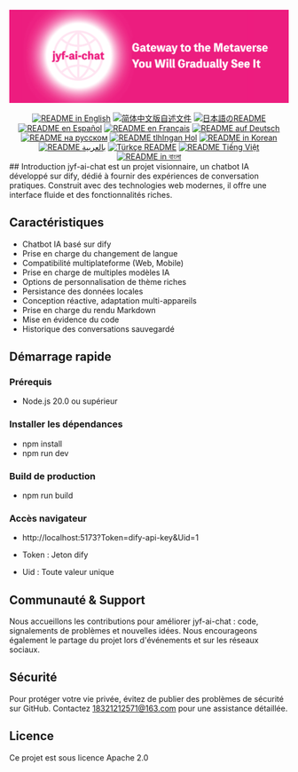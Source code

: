 ![cover-v5-optimized](../src/assets/imgs/jyf-ai-chat.png)

<div align="center">
  <a href="./README.md"><img alt="README in English" src="https://img.shields.io/badge/English-d9d9d9"></a>
  <a href="./readmes/README_CN.md"><img alt="简体中文版自述文件" src="https://img.shields.io/badge/简体中文-d9d9d9"></a>
  <a href="./readmes/README_JA.md"><img alt="日本語のREADME" src="https://img.shields.io/badge/日本語-d9d9d9"></a>
  <a href="./readmes/README_ES.md"><img alt="README en Español" src="https://img.shields.io/badge/Español-d9d9d9"></a>
  <a href="./readmes/README_FR.md"><img alt="README en Français" src="https://img.shields.io/badge/Français-d9d9d9"></a>
  <a href="./readmes/README_DE.md"><img alt="README auf Deutsch" src="https://img.shields.io/badge/Deutsch-d9d9d9"></a>
  <a href="./readmes/README_RU.md"><img alt="README на русском" src="https://img.shields.io/badge/Русский-d9d9d9"></a>
  <a href="./readmes/README_KL.md"><img alt="README tlhIngan Hol" src="https://img.shields.io/badge/Klingon-d9d9d9"></a>
  <a href="./readmes/README_KR.md"><img alt="README in Korean" src="https://img.shields.io/badge/한국어-d9d9d9"></a>
  <a href="./readmes/README_AR.md"><img alt="README بالعربية" src="https://img.shields.io/badge/العربية-d9d9d9"></a>
  <a href="./readmes/README_TR.md"><img alt="Türkçe README" src="https://img.shields.io/badge/Türkçe-d9d9d9"></a>
  <a href="./readmes/README_VI.md"><img alt="README Tiếng Việt" src="https://img.shields.io/badge/Ti%E1%BA%BFng%20Vi%E1%BB%87t-d9d9d9"></a>
  <a href="./readmes/README_BN.md"><img alt="README in বাংলা" src="https://img.shields.io/badge/বাংলা-d9d9d9"></a>
</div>
## Introduction
jyf-ai-chat est un projet visionnaire, un chatbot IA développé sur dify, dédié à fournir des expériences de conversation pratiques. Construit avec des technologies web modernes, il offre une interface fluide et des fonctionnalités riches.

## Caractéristiques
- Chatbot IA basé sur dify
- Prise en charge du changement de langue
- Compatibilité multiplateforme (Web, Mobile)
- Prise en charge de multiples modèles IA
- Options de personnalisation de thème riches
- Persistance des données locales
- Conception réactive, adaptation multi-appareils
- Prise en charge du rendu Markdown
- Mise en évidence du code
- Historique des conversations sauvegardé

## Démarrage rapide

### Prérequis
- Node.js 20.0 ou supérieur

### Installer les dépendances
- npm install
- npm run dev

### Build de production
- npm run build

### Accès navigateur
- http://localhost:5173?Token=dify-api-key&Uid=1

- Token : Jeton dify
- Uid : Toute valeur unique

## Communauté & Support
Nous accueillons les contributions pour améliorer jyf-ai-chat : code, signalements de problèmes et nouvelles idées. Nous encourageons également le partage du projet lors d'événements et sur les réseaux sociaux.

## Sécurité
Pour protéger votre vie privée, évitez de publier des problèmes de sécurité sur GitHub. Contactez 18321212571@163.com pour une assistance détaillée.

## Licence
Ce projet est sous licence Apache 2.0